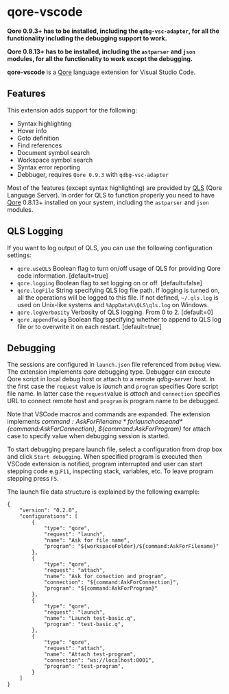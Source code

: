 # qore-vscode

**Qore 0.9.3+ has to be installed, including the `qdbg-vsc-adapter`, for all the functionality including the debugging support to work.**

**Qore 0.8.13+ has to be installed, including the `astparser` and `json` modules, for all the functionality to work except the debugging.**

**qore-vscode** is a [Qore](http://qore.org/) language extension for Visual Studio Code.

## Features

This extension adds support for the following:

- Syntax highlighting
- Hover info
- Goto definition
- Find references
- Document symbol search
- Workspace symbol search
- Syntax error reporting
- Debbuger, requires `Qore 0.9.3` with `qdbg-vsc-adapter`

Most of the features (except syntax highlighting) are provided by [QLS](https://github.com/qorelanguage/qls) (Qore Language Server). In order for QLS to function properly you need to have [Qore](http://qore.org/) 0.8.13+ installed on your system, including the `astparser` and `json` modules.

## QLS Logging

If you want to log output of QLS, you can use the following configuration settings:

- `qore.useQLS` Boolean flag to turn on/off usage of QLS for providing Qore code information. [default=true]
- `qore.logging` Boolean flag to set logging on or off. [default=false]
- `qore.logFile` String specifying QLS log file path. If logging is turned on, all the operations will be logged to this file. If not defined, `~/.qls.log` is used on Unix-like systems and `%AppData%\QLS\qls.log` on Windows.
- `qore.logVerbosity` Verbosity of QLS logging. From 0 to 2. [default=0]
- `qore.appendToLog` Boolean flag specifying whether to append to QLS log file or to overwrite it on each restart. [default=true]

## Debugging

The sessions are configured in `launch.json` file referenced from `Debug` view.
The extension implements *qore* debugging type. Debugger can execute Qore script in
local debug host or attach to a remote *qdbg-server* host. In the first case the `request` value is *launch*
and `program` specifies Qore script file name. In latter case the `request`value is *attach* and
`connection` specifies URL to connect remote host and `program` is program name to be debugged.

Note that VSCode macros and commands are expanded. The extension implements *${command:AskForFilename}* for
launch case and *${command:AskForConnection}*, *${command:AskForProgram}* for attach case to specify value when
debugging session is started.

To start debugging prepare launch file, select a configuration from drop box and
click `Start debugging`. When specified program is executed then VSCode extension
is notified, program interrupted and user can start stepping code e.g.`F11`, inspecting stack, variables, etc.
To leave program stepping press `F5`.

The launch file data structure is explained by the following example:

    {
        "version": "0.2.0",
        "configurations": [
            {
                "type": "qore",
                "request": "launch",
                "name": "Ask for file name",
                "program": "${workspaceFolder}/${command:AskForFilename}"
            },
            {
                "type": "qore",
                "request": "attach",
                "name": "Ask for conection and program",
                "connection": "${command:AskForConnection}",
                "program": "${command:AskForProgram}"
            },
            {
                "type": "qore",
                "request": "launch",
                "name": "Launch test-basic.q",
                "program": "test-basic.q",
            },
            {
                "type": "qore",
                "request": "attach",
                "name": "Attach test-program",
                "connection": "ws://localhost:8001",
                "program": "test-program",
            }
        ]
    }